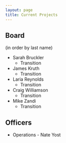 ```yaml
---
layout: page
title: Current Projects
---
```


## Board

(in order by last name)

* Sarah Bruckler
  * Transition
* James Kruth
  * Transition
* Laria Reynolds
  * Transition
* Craig Williamson
  * Transition
* Mike Zandi
  * Transition

## Officers

* Operations - Nate Yost
